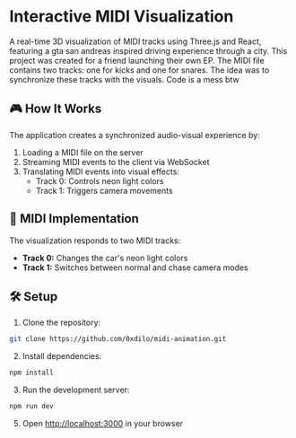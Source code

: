# Interactive MIDI Visualization

A real-time 3D visualization of MIDI tracks using Three.js and React, featuring
a gta san andreas inspired driving experience through a city. This project was
created for a friend launching their own EP. The MIDI file contains two tracks:
one for kicks and one for snares. The idea was to synchronize these tracks with
the visuals. Code is a mess btw

## 🎮 How It Works

The application creates a synchronized audio-visual experience by:

1. Loading a MIDI file on the server
2. Streaming MIDI events to the client via WebSocket
3. Translating MIDI events into visual effects:
   - Track 0: Controls neon light colors
   - Track 1: Triggers camera movements

## 🎵 MIDI Implementation

The visualization responds to two MIDI tracks:

- **Track 0:** Changes the car's neon light colors
- **Track 1:** Switches between normal and chase camera modes

## 🛠 Setup

1. Clone the repository:

```bash
git clone https://github.com/0xdilo/midi-animation.git
```

2. Install dependencies:

```bash
npm install
```

3. Run the development server:

```bash
npm run dev
```

5. Open [http://localhost:3000](http://localhost:3000) in your browser
